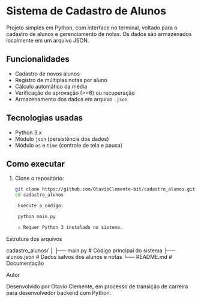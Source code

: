# Sistema de Cadastro de Alunos

Projeto simples em Python, com interface no terminal, voltado para o cadastro de alunos e gerenciamento de notas. Os dados são armazenados localmente em um arquivo JSON.

## Funcionalidades

- Cadastro de novos alunos
- Registro de múltiplas notas por aluno
- Cálculo automático da média
- Verificação de aprovação (>=6) ou recuperação
- Armazenamento dos dados em arquivo `.json`

## Tecnologias usadas

- Python 3.x
- Módulo `json` (persistência dos dados)
- Módulo `os` e `time` (controle de tela e pausa)

## Como executar

1. Clone o repositório:
   ```bash
   git clone https://github.com/OtavioClemente-bit/cadastro_alunos.git
   cd cadastro_alunos

    Execute o código:

    python main.py

    ⚠️ Requer Python 3 instalado no sistema.

Estrutura dos arquivos

cadastro_alunos/
│
├── main.py         # Código principal do sistema
├── alunos.json     # Dados salvos dos alunos e notas
└── README.md       # Documentação

Autor

Desenvolvido por Otavio Clemente,
em processo de transição de carreira para desenvolvedor backend com Python.
